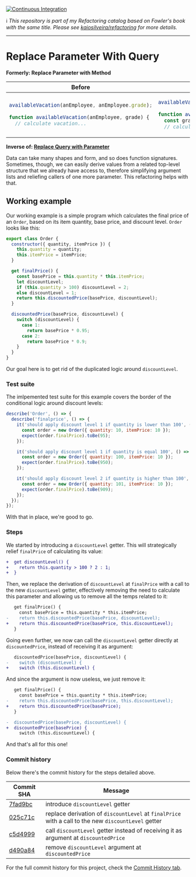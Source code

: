 [![Continuous Integration](https://github.com/kaiosilveira/replace-parameter-with-query-refactoring/actions/workflows/ci.yml/badge.svg)](https://github.com/kaiosilveira/replace-parameter-with-query-refactoring/actions/workflows/ci.yml)

ℹ️ _This repository is part of my Refactoring catalog based on Fowler's book with the same title. Please see [kaiosilveira/refactoring](https://github.com/kaiosilveira/refactoring) for more details._

---

# Replace Parameter With Query

**Formerly: Replace Parameter with Method**

<table>
<thead>
<th>Before</th>
<th>After</th>
</thead>
<tbody>
<tr>
<td>

```javascript
availableVacation(anEmployee, anEmployee.grade);

function availableVacation(anEmployee, grade) {
  // calculate vacation...
```

</td>

<td>

```javascript
availableVacation(anEmployee);

function availableVacation(amEmployee) {
  const grade = anEmployee.grade;
  // calculate vacation...
```

</td>
</tr>
</tbody>
</table>

**Inverse of: [Replace Query with Parameter](https://github.com/kaiosilveira/replace-query-with-parameter-refactoring)**

Data can take many shapes and form, and so does function signatures. Sometimes, though, we can easily derive values from a related top-level structure that we already have access to, therefore simplifying argument lists and reliefing callers of one more parameter. This refactoring helps with that.

## Working example

Our working example is a simple program which calculates the final price of an `Order`, based on its item quantity, base price, and discount level. `Order` looks like this:

```javascript
export class Order {
  constructor({ quantity, itemPrice }) {
    this.quantity = quantity;
    this.itemPrice = itemPrice;
  }

  get finalPrice() {
    const basePrice = this.quantity * this.itemPrice;
    let discountLevel;
    if (this.quantity > 100) discountLevel = 2;
    else discountLevel = 1;
    return this.discountedPrice(basePrice, discountLevel);
  }

  discountedPrice(basePrice, discountLevel) {
    switch (discountLevel) {
      case 1:
        return basePrice * 0.95;
      case 2:
        return basePrice * 0.9;
    }
  }
}
```

Our goal here is to get rid of the duplicated logic around `discountLevel`.

### Test suite

The imlpemented test suite for this example covers the border of the conditional logic around discount levels:

```javascript
describe('Order', () => {
  describe('finalprice', () => {
    it('should apply discount level 1 if quantity is lower than 100', () => {
      const order = new Order({ quantity: 10, itemPrice: 10 });
      expect(order.finalPrice).toBe(95);
    });

    it('should apply discount level 1 if quantity is equal 100', () => {
      const order = new Order({ quantity: 100, itemPrice: 10 });
      expect(order.finalPrice).toBe(950);
    });

    it('should apply discount level 2 if quantity is higher than 100', () => {
      const order = new Order({ quantity: 101, itemPrice: 10 });
      expect(order.finalPrice).toBe(909);
    });
  });
});
```

With that in place, we're good to go.

### Steps

We started by introducing a `discountLevel` getter. This will strategically relief `finalPrice` of calculating its value:

```diff
+  get discountLevel() {
+    return this.quantity > 100 ? 2 : 1;
+  }
```

Then, we replace the derivation of `discountLevel` at `finalPrice` with a call to the new `discountLevel` getter, effectively removing the need to calculate this parameter and allowing us to remove all the temps related to it:

```diff
   get finalPrice() {
     const basePrice = this.quantity * this.itemPrice;
-    return this.discountedPrice(basePrice, discountLevel);
+    return this.discountedPrice(basePrice, this.discountLevel);
   }
```

Going even further, we now can call the `discountLevel` getter directly at `discountedPrice`, instead of receiving it as argument:

```diff
   discountedPrice(basePrice, discountLevel) {
-    switch (discountLevel) {
+    switch (this.discountLevel) {
```

And since the argument is now useless, we just remove it:

```diff
   get finalPrice() {
     const basePrice = this.quantity * this.itemPrice;
-    return this.discountedPrice(basePrice, this.discountLevel);
+    return this.discountedPrice(basePrice);
   }

-  discountedPrice(basePrice, discountLevel) {
+  discountedPrice(basePrice) {
     switch (this.discountLevel) {
```

And that's all for this one!

### Commit history

Below there's the commit history for the steps detailed above.

| Commit SHA                                                                                                                          | Message                                                                                             |
| ----------------------------------------------------------------------------------------------------------------------------------- | --------------------------------------------------------------------------------------------------- |
| [7fad9bc](https://github.com/kaiosilveira/replace-parameter-with-query-refactoring/commit/7fad9bc7b7ad52f6a69366ca3fa6b5e3b3251c0d) | introduce `discountLevel` getter                                                                    |
| [025c71c](https://github.com/kaiosilveira/replace-parameter-with-query-refactoring/commit/025c71c461d05d027506416d483c52a5cbb03314) | replace derivation of `discountLevel` at `finalPrice` with a call to the new `discountLevel` getter |
| [c5d4999](https://github.com/kaiosilveira/replace-parameter-with-query-refactoring/commit/c5d499998154dd12742d064b6c73cda4febff3ea) | call `discountLevel` getter instead of receiving it as argument at `discountedPrice`                |
| [d490a84](https://github.com/kaiosilveira/replace-parameter-with-query-refactoring/commit/d490a849c62c1d36a54d4681271cfb317bb05a5c) | remove `discountLevel` argument at `discountedPrice`                                                |

For the full commit history for this project, check the [Commit History tab](https://github.com/kaiosilveira/replace-parameter-with-query-refactoring/commits/main).
